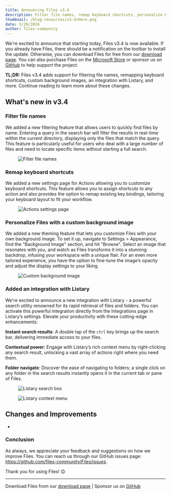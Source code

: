 ```yaml
---
title: Announcing Files v3.4
description: Filter file names, remap keyboard shortcuts, personalize Files with a custom background image, and an integration with Listary.
thumbnail: /blog-resources/v3-4/Hero.png
date: 3/20/2024
author: files-community
---
```


We're excited to announce that starting today, Files v3.4 is now available. If you already have Files, there should be a notification on the toolbar to install the update. Otherwise, you can download Files for free from our [download page](/download/). You can also purchase Files on the [Microsoft Store](ms-windows-store://pdp/?ProductId=9nghp3dx8hdx&cid=FilesWebsite) or sponsor us on [GitHub](https://github.com/sponsors/yaira2) to help support the project.

**TL;DR:** Files v3.4 adds support for filtering file names, remapping keyboard shortcuts, custom background images, an integration with Listary, and more. Continue reading to learn more about these changes.

## What's new in v3.4

### Filter file names

We added a new filtering feature that allows users to quickly find files by name. Entering a query in the search bar will filter the results in real-time within the current directory, displaying only the files that match the query. This feature is particularly useful for users who deal with a large number of files and need to locate specific items without starting a full search.

<figure>
    <img src="/blog-resources/v3-4/Filter.png" alt="Filter file names" />
</figure>


### Remap keyboard shortcuts

We added a new settings page for Actions allowing you to customize keyboard shortcuts. This feature allows you to assign shortcuts to any action and also provides the option to remap existing key bindings, tailoring your keyboard layout to fit your workflow.

<figure>
    <img src="/blog-resources/v3-4/Actions.png" alt="Actions settings page" />
</figure>


### Personalize Files with a custom background image

We added a new theming feature that lets you customize Files with your own background image. To set it up, navigate to Settings > Appearance, find the "Background Image" section, and hit "Browse". Select an image that resonates with you, and watch as Files transforms it into a stunning backdrop, infusing your workspace with a unique flair. For an even more tailored experience, you have the option to fine-tune the image’s opacity and adjust the display settings to your liking.

<figure>
    <img src="/blog-resources/v3-4/BackgroundImage.png" alt="Custom background image" />
</figure>

### Added an integration with Listary

We're excited to announce a new integration with Listary - a powerful search utility renowned for its rapid retrieval of files and folders. You can activate this powerful integration directly from the Integrations page in Listary’s settings. Elevate your productivity with these cutting-edge enhancements:

**Instant search results**: A double tap of the `ctrl` key brings up the search bar, delivering immediate access to your files.

**Contextual power**: Engage with Listary’s rich context menu by right-clicking any search result, unlocking a vast array of actions right where you need them.

**Folder navigate**: Discover the ease of navigating to folders; a single click on any folder in the search results instantly opens it in the current tab or pane of Files.

<figure>
    <img src="/blog-resources/v3-4/Listary.png" alt="Listary search box" />
</figure>

<figure>
    <img src="/blog-resources/v3-4/ListaryMenu.png" alt="Listary context menu" />
</figure>

## Changes and Improvements

- 

### Conclusion

As always, we appreciate your feedback and suggestions on how we improve Files. You can reach us through our GitHub issues page: https://github.com/files-community/Files/issues.

Thank you for using Files! 😊

---

Download Files from our [download page](/download/) | Sponsor us on [GitHub](https://github.com/sponsors/yaira2)
